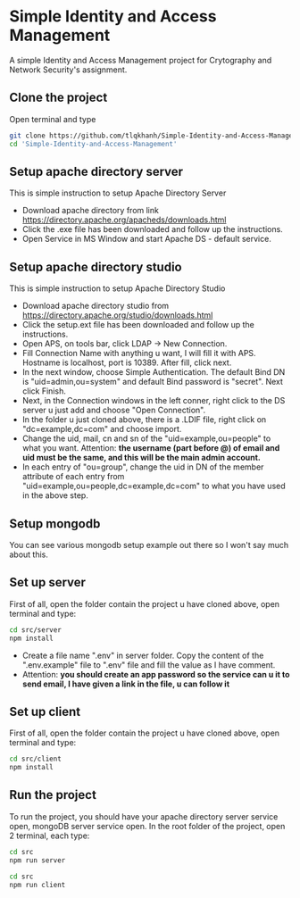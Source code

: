 # Simple Identity and Access Management

A simple Identity and Access Management project for Crytography and Network Security's assignment.

## Clone the project
Open terminal and type
```bash
git clone https://github.com/tlqkhanh/Simple-Identity-and-Access-Management.git
cd 'Simple-Identity-and-Access-Management'
```

## Setup apache directory server
This is simple instruction to setup Apache Directory Server
- Download apache directory from link https://directory.apache.org/apacheds/downloads.html
- Click the .exe file has been downloaded and follow up the instructions.
- Open Service in MS Window and start Apache DS - default service.

## Setup apache directory studio
This is simple instruction to setup Apache Directory Studio
- Download apache directory studio from https://directory.apache.org/studio/downloads.html
- Click the setup.ext file has been downloaded and follow up the instructions.
- Open APS, on tools bar, click LDAP -> New Connection.
- Fill Connection Name with anything u want, I will fill it with APS. Hostname is localhost, port is 10389. After fill, click next.
- In the next window, choose Simple Authentication. The default Bind DN is "uid=admin,ou=system" and default Bind password is "secret". Next click Finish.
- Next, in the Connection windows in the left conner, right click to the DS server u just add and choose "Open Connection".
- In the folder u just cloned above, there is a .LDIF file, right click on "dc=example,dc=com" and choose import.
- Change the uid, mail, cn and sn of the "uid=example,ou=people" to what you want. Attention: **the username (part before @) of email and uid must be the same, and this will be the main admin account.**
- In each entry of "ou=group", change the uid in DN of the member attribute of each entry from "uid=example,ou=people,dc=example,dc=com" to what you have used in the above step.
## Setup mongodb
You can see various mongodb setup example out there so I won't say much about this.

## Set up server
First of all, open the folder contain the project u have cloned above, open terminal and type:
```bash
cd src/server
npm install
```
- Create a file name ".env" in server folder. Copy the content of the ".env.example" file to ".env" file and fill the value as I have comment.
- Attention: **you should create an app password so the service can u it to send email, I have given a link in the file, u can follow it**

## Set up client
First of all, open the folder contain the project u have cloned above, open terminal and type:
```bash
cd src/client
npm install
```
## Run the project
To run the project, you should have your apache directory server service open, mongoDB server service open.
In the root folder of the project, open 2 terminal, each type:
```bash
cd src
npm run server
```
```bash
cd src
npm run client
```